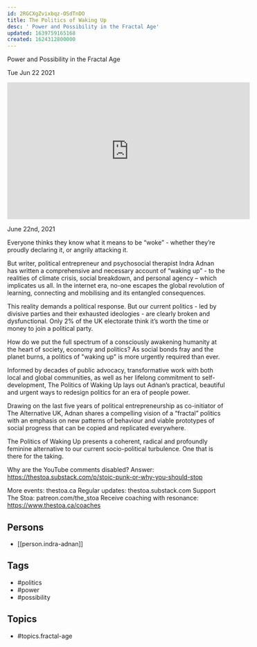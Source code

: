 ```yaml
---
id: 2RGCXgZvixbqz-OSdTnDO
title: The Politics of Waking Up
desc: ' Power and Possibility in the Fractal Age'
updated: 1639759165168
created: 1624312800000
---
```



 Power and Possibility in the Fractal Age

Tue Jun 22 2021

<iframe width="560" height="315" src="https://www.youtube.com/embed/SGOtbxp9EaY" title="The Politics of Waking Up: Power and Possibility in the Fractal Age w/ Indra Adnan" frameborder="0" allow="accelerometer; autoplay; clipboard-write; encrypted-media; gyroscope; picture-in-picture" allowfullscreen ></iframe>

June 22nd, 2021

Everyone thinks they know what it means to be “woke” - whether they’re proudly declaring it, or angrily attacking it.

But writer, political entrepreneur and psychosocial therapist Indra Adnan has written a comprehensive and necessary account of “waking up” - to the realities of climate crisis, social breakdown, and personal agency – which implicates us all. In the internet era, no-one escapes the global revolution of learning, connecting and mobilising and its entangled consequences.

This reality demands a political response. But our current politics - led by divisive parties and their exhausted ideologies - are clearly broken and dysfunctional. Only 2% of the UK electorate think it’s worth the time or money to join a political party.

How do we put the full spectrum of a consciously awakening humanity at the heart of society, economy and politics? As social bonds fray and the planet burns, a politics of "waking up" is more urgently required than ever.

Informed by decades of public advocacy, transformative work with both local and global communities, as well as her lifelong commitment to self-development, The Politics of Waking Up lays out Adnan’s practical, beautiful and urgent ways to redesign politics for an era of people power.

Drawing on the last five years of political entrepreneurship as co-initiator of The Alternative UK, Adnan shares a compelling vision of a “fractal” politics with an emphasis on new patterns of behaviour and viable prototypes of social progress that can be copied and replicated everywhere.

The Politics of Waking Up presents a coherent, radical and profoundly feminine alternative to our current socio-political turbulence. One that is there for the taking.

Why are the YouTube comments disabled? Answer: https://thestoa.substack.com/p/stoic-punk-or-why-you-should-stop

More events: thestoa.ca
Regular updates: thestoa.substack.com
Support The Stoa: patreon.com/the_stoa
Receive coaching with resonance: https://www.thestoa.ca/coaches

## Persons

- [[person.indra-adnan]]

## Tags

- #politics
- #power
- #possibility

## Topics

- #topics.fractal-age

